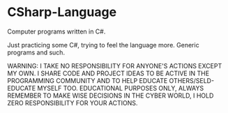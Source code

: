 # CSharp-Language
Computer programs written in C#.

Just practicing some C#, trying to feel the language more. Generic programs and such.

WARNING: I TAKE NO RESPONSIBILITY FOR ANYONE'S ACTIONS EXCEPT MY OWN. I SHARE CODE AND PROJECT IDEAS TO BE ACTIVE IN THE 
PROGRAMMING COMMUNITY AND TO HELP EDUCATE OTHERS/SELD-EDUCATE MYSELF TOO. EDUCATIONAL PURPOSES ONLY, ALWAYS REMEMBER TO MAKE 
WISE DECISIONS IN THE CYBER WORLD, I HOLD ZERO RESPONSIBILITY FOR YOUR ACTIONS.
